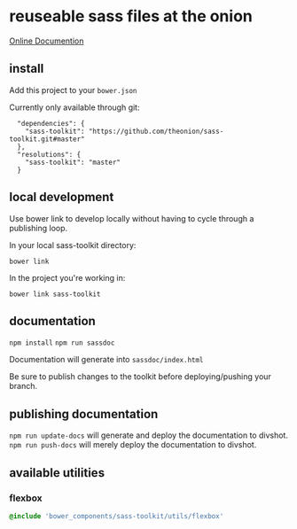 # reuseable sass files at the onion

<a href="http://development.sass-toolkit.divshot.io/">Online Documention</a>

## install

Add this project to your `bower.json`

Currently only available through git:

```
  "dependencies": {
    "sass-toolkit": "https://github.com/theonion/sass-toolkit.git#master"
  },
  "resolutions": {
    "sass-toolkit": "master"
  }
```

## local development

Use bower link to develop locally without having to cycle through a
publishing loop.

In your local sass-toolkit directory:
```
bower link
```

In the project you're working in:
```
bower link sass-toolkit
```

## documentation

`npm install`
`npm run sassdoc`

Documentation will generate into `sassdoc/index.html`

Be sure to publish changes to the toolkit before deploying/pushing your
branch.

## publishing documentation

`npm run update-docs` will generate and deploy the documentation to divshot.
`npm run push-docs` will merely deploy the documentation to divshot.

## available utilities

### flexbox

```sass
@include 'bower_components/sass-toolkit/utils/flexbox'
```
